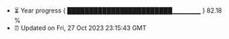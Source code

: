 - ⏳ Year progress { ████████████████████████▁▁▁▁▁▁ } 82.18 %
- ⏰ Updated on Fri, 27 Oct 2023 23:15:43 GMT

